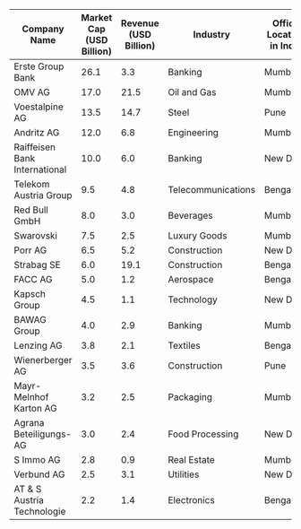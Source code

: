| Company Name                  | Market Cap (USD Billion) | Revenue (USD Billion) | Industry           | Office Location in India |
| ----------------------------- | ------------------------ | --------------------- | ------------------ | ------------------------ |
| Erste Group Bank              | 26.1                     | 3.3                   | Banking            | Mumbai                   |
| OMV AG                        | 17.0                     | 21.5                  | Oil and Gas        | Mumbai                   |
| Voestalpine AG                | 13.5                     | 14.7                  | Steel              | Pune                     |
| Andritz AG                    | 12.0                     | 6.8                   | Engineering        | Mumbai                   |
| Raiffeisen Bank International | 10.0                     | 6.0                   | Banking            | New Delhi                |
| Telekom Austria Group         | 9.5                      | 4.8                   | Telecommunications | Bengaluru                |
| Red Bull GmbH                 | 8.0                      | 3.0                   | Beverages          | Mumbai                   |
| Swarovski                     | 7.5                      | 2.5                   | Luxury Goods       | Mumbai                   |
| Porr AG                       | 6.5                      | 5.2                   | Construction       | New Delhi                |
| Strabag SE                    | 6.0                      | 19.1                  | Construction       | Bengaluru                |
| FACC AG                       | 5.0                      | 1.2                   | Aerospace          | Bengaluru                |
| Kapsch Group                  | 4.5                      | 1.1                   | Technology         | New Delhi                |
| BAWAG Group                   | 4.0                      | 2.9                   | Banking            | Mumbai                   |
| Lenzing AG                    | 3.8                      | 2.1                   | Textiles           | Bengaluru                |
| Wienerberger AG               | 3.5                      | 3.6                   | Construction       | Pune                     |
| Mayr-Melnhof Karton AG        | 3.2                      | 2.5                   | Packaging          | Mumbai                   |
| Agrana Beteiligungs-AG        | 3.0                      | 2.4                   | Food Processing    | New Delhi                |
| S Immo AG                     | 2.8                      | 0.9                   | Real Estate        | Mumbai                   |
| Verbund AG                    | 2.5                      | 3.1                   | Utilities          | New Delhi                |
| AT & S Austria Technologie    | 2.2                      | 1.4                   | Electronics        | Bengaluru                |
